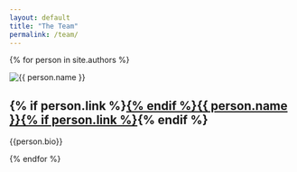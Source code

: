 ```yaml
---
layout: default
title: "The Team"
permalink: /team/
---
```


{% for person in site.authors %}
  <div class="bio">
    <img class="bio-img" src="{{ person.pic | relative_url }}" alt="{{ person.name }}" />
    <div class="bio-details">
      <h2>{% if person.link %}<a href="{{ person.link }}">{% endif %}{{ person.name }}{% if person.link %}</a>{% endif %}</h2>
      <p>{{person.bio}}</p>
    </div>
  </div>
{% endfor %}
